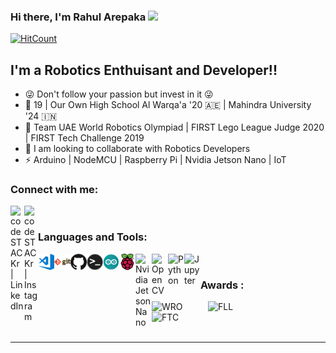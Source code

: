 ### Hi there, I'm Rahul Arepaka <img src="https://media4.giphy.com/media/20NLMBm0BkUOwNljwv/source.gif" width="70px">

[![HitCount](http://hits.dwyl.com/ishan-me/rahularepaka.svg)](http://hits.dwyl.com/rahularepaka/rahularepaka)


## I'm a Robotics Enthuisant and Developer!!

- 😜 Don't follow your passion but invest in it 😜 
- 🏫 19 | Our Own High School Al Warqa'a '20 🇦🇪  | Mahindra University '24 🇮🇳 
- 🤖 Team UAE World Robotics Olympiad | FIRST Lego League Judge 2020 | FIRST Tech Challenge 2019 
- 🧱 I am looking to collaborate with Robotics Developers
- ⚡ Arduino | NodeMCU | Raspberry Pi | Nvidia Jetson Nano | IoT


### Connect with me:
[<img align="left" alt="codeSTACKr | LinkedIn" width="22px" src="https://www.tapas-etn-eu.org/images/icon-linkedin.png/@@images/image.png" />][linkedin]
[<img align="left" alt="codeSTACKr | Instagram" width="22px" src="https://upload.wikimedia.org/wikipedia/commons/thumb/e/e7/Instagram_logo_2016.svg/1200px-Instagram_logo_2016.svg.png" />][instagram]

<br />

### Languages and Tools:

<img align="left" alt="Visual Studio Code" width="26px" src="https://raw.githubusercontent.com/github/explore/80688e429a7d4ef2fca1e82350fe8e3517d3494d/topics/visual-studio-code/visual-studio-code.png" />
<img align="left" alt="Git" width="26px" src="https://raw.githubusercontent.com/github/explore/80688e429a7d4ef2fca1e82350fe8e3517d3494d/topics/git/git.png" />
<img align="left" alt="GitHub" width="26px" src="https://raw.githubusercontent.com/github/explore/78df643247d429f6cc873026c0622819ad797942/topics/github/github.png" />
<img align="left" alt="Terminal" width="26px" src="https://raw.githubusercontent.com/github/explore/80688e429a7d4ef2fca1e82350fe8e3517d3494d/topics/terminal/terminal.png" />
<img align="left" alt="Arduino" width="26px" src="https://raw.githubusercontent.com/github/explore/80688e429a7d4ef2fca1e82350fe8e3517d3494d/topics/arduino/arduino.png" />
<img align="left" alt="Raspberry Pi" width="26px" src="https://raw.githubusercontent.com/github/explore/80688e429a7d4ef2fca1e82350fe8e3517d3494d/topics/raspberry-pi/raspberry-pi.png" />
<img align="left" alt="Nvidia Jetson Nano" width="26px" src="https://cdn.changelog.com/uploads/icons/news_sources/Ddj/icon_large.png?v=63711078413" />
<img align="left" alt="OpenCV" width="26px" src="https://upload.wikimedia.org/wikipedia/commons/thumb/3/32/OpenCV_Logo_with_text_svg_version.svg/1200px-OpenCV_Logo_with_text_svg_version.svg.png" />
<img align="left" alt="Python" width="26px" src="https://cdn.freebiesupply.com/logos/large/2x/python-5-logo-png-transparent.png" />
<img align="left" alt="Jupyter" width="26px" src="https://upload.wikimedia.org/wikipedia/commons/thumb/3/38/Jupyter_logo.svg/1200px-Jupyter_logo.svg.png" />

<br />

### Awards :

<img align="left" alt="WRO" width="90px" src="https://encrypted-tbn0.gstatic.com/images?q=tbn%3AANd9GcTe0VoRpLNp7BeofZRYhX9H3C7oMuVfI46eSQ&usqp=CAU" />
<img align="left" alt="FLL" width="150px" src="https://www.firstlegoleague.org/sites/default/files/color/fll_theme-474df67b/fll-logo-horizontal.png" />
<img align="left" alt="FTC" width="90px" src="https://encrypted-tbn0.gstatic.com/images?q=tbn%3AANd9GcS8wwqOQ94a5d_ykHOwPmzQ1O9w1BRamEfqHA&usqp=CAU" />

<br />

<br />
<br />

---
[instagram]: https://instagram.com/rahularepaka
[linkedin]: https://www.linkedin.com/in/rahul-arepaka-449587142/
